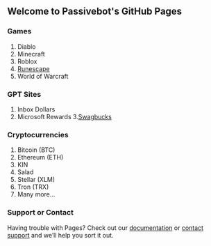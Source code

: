 ## Welcome to Passivebot's GitHub Pages

### Games
1. Diablo
2. Minecraft
3. Roblox
4. <a href="runescape.html">Runescape</a>
5. World of Warcraft

### GPT Sites
1. Inbox Dollars
2. Microsoft Rewards
3.<a href="www.swagbucks.com/lp-savings-button?cmp=695&cxid=swagbuttonref&rb=93728791&extRefCmp=1&extRb=93728791">Swagbucks</a>
        

### Cryptocurrencies

1. Bitcoin (BTC)
2. Ethereum (ETH)
3. KIN
4. Salad
5. Stellar (XLM)
6. Tron (TRX)
7. Many more...


### Support or Contact

Having trouble with Pages? Check out our [documentation](https://docs.github.com/categories/github-pages-basics/) or [contact support](https://passivebot.github.io/contact) and we’ll help you sort it out.

